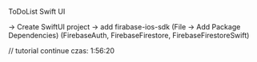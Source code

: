 ToDoList Swift UI

-> Create SwiftUI project
-> add firabase-ios-sdk (File -> Add Package Dependencies) (FirebaseAuth, FirebaseFirestore, FirebaseFirestoreSwift)


// tutorial continue czas:  1:56:20

